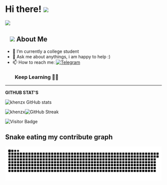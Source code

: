 # Hi there! <img src="https://github.com/TheDudeThatCode/TheDudeThatCode/blob/master/Assets/Hi.gif" width="29px">

![](https://camo.githubusercontent.com/992babdffd8c74a1502de375fbdf7e4d54773242/68747470733a2f2f6d656469612e67697068792e636f6d2f6d656469612f53576f536b4e36447854737a71494b4571762f67697068792e676966)
## &nbsp; &nbsp;<img src="https://media.giphy.com/media/WUlplcMpOCEmTGBtBW/giphy.gif" width="30"> **About Me**

- 🔭 I’m currently a college student
- 💬 Ask me about anythings, i am happy to help :)
- 📫 How to reach me: [![Telegram](https://img.shields.io/static/v1?label=Telegram&message=chat&color=169c88)](https://t.me/keselekmatcha)
### &nbsp; &nbsp; &nbsp; &nbsp; **Keep Learning** 👨‍🎓️️
----

**GITHUB STAT'S**

![khenzx GitHub stats](https://github-readme-stats.vercel.app/api?username=khenzx&show_icons=true&theme=radical)


<p><img align="left" src="https://github-readme-stats.vercel.app/api/top-langs?username=khenzx&show_icons=true&locale=en&layout=compact" alt="khenzx" /></p>


![GitHub Streak](https://github-readme-streak-stats.herokuapp.com?user=khenzx&theme=neon-palenight&hide_border=true)





![Visitor Badge](https://visitor-badge.laobi.icu/badge?page_id=khenzx.khenzx)

## Snake eating my contribute graph

![snake svg](https://github.com/khenzx/khenzx/blob/output/github-contribution-grid-snake.svg)

